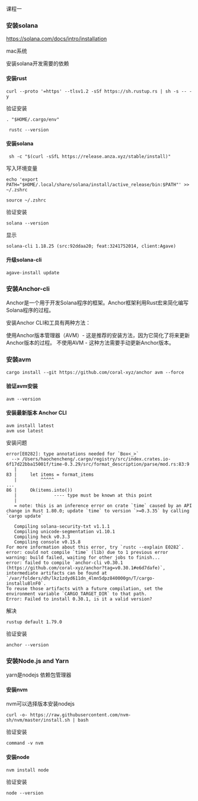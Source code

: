 课程一

### 安装solana

https://solana.com/docs/intro/installation

mac系统

安装solana开发需要的依赖

#### 安装rust 

```
curl --proto '=https' --tlsv1.2 -sSf https://sh.rustup.rs | sh -s -- -y
```

验证安装

```
. "$HOME/.cargo/env"

 rustc --version
```



#### 安装solana

```
 sh -c "$(curl -sSfL https://release.anza.xyz/stable/install)"
```

写入环境变量

```
echo 'export PATH="$HOME/.local/share/solana/install/active_release/bin:$PATH"' >> ~/.zshrc
```



```
source ~/.zshrc
```

验证安装

```
solana --version
```

显示

```
solana-cli 1.18.25 (src:92ddaa20; feat:3241752014, client:Agave)
```

####	升级solana-cli

```
agave-install update
```



### 安装Anchor-cli

Anchor是一个用于开发Solana程序的框架。Anchor框架利用Rust宏来简化编写Solana程序的过程。

安装Anchor CLI和工具有两种方法：

使用Anchor版本管理器（AVM）- 这是推荐的安装方法，因为它简化了将来更新Anchor版本的过程。
不使用AVM - 这种方法需要手动更新Anchor版本。

### 安装avm

```
cargo install --git https://github.com/coral-xyz/anchor avm --force
```

#### 验证avm安装

```
avm --version
```

#### 安装最新版本 Anchor CLI 

```
avm install latest
avm use latest
```

安装问题

```
error[E0282]: type annotations needed for `Box<_>`
  --> /Users/haochencheng/.cargo/registry/src/index.crates.io-6f17d22bba15001f/time-0.3.29/src/format_description/parse/mod.rs:83:9
   |
83 |     let items = format_items
   |         ^^^^^
...
86 |     Ok(items.into())
   |              ---- type must be known at this point
   |
   = note: this is an inference error on crate `time` caused by an API change in Rust 1.80.0; update `time` to version `>=0.3.35` by calling `cargo update`

   Compiling solana-security-txt v1.1.1
   Compiling unicode-segmentation v1.10.1
   Compiling heck v0.3.3
   Compiling console v0.15.8
For more information about this error, try `rustc --explain E0282`.
error: could not compile `time` (lib) due to 1 previous error
warning: build failed, waiting for other jobs to finish...
error: failed to compile `anchor-cli v0.30.1 (https://github.com/coral-xyz/anchor?tag=v0.30.1#e6d7dafe)`, intermediate artifacts can be found at `/var/folders/dh/lkz1zdyd611dn_4lmn5dpz840000gn/T/cargo-installu8lnF0`.
To reuse those artifacts with a future compilation, set the environment variable `CARGO_TARGET_DIR` to that path.
Error: Failed to install 0.30.1, is it a valid version?
```

解决

```
rustup default 1.79.0
```



验证安装

```
anchor --version
```



###	安装Node.js and Yarn

yarn是nodejs 依赖包管理器

#### 安装nvm 

nvm可以选择版本安装nodejs

```
curl -o- https://raw.githubusercontent.com/nvm-sh/nvm/master/install.sh | bash
```

验证安装

```
command -v nvm
```



#### 安装node

```
nvm install node
```

验证安装

```
node --version
```










